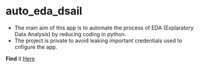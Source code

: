 # auto_eda_dsail
- The  main aim of  this app is  to automate  the  process  of  EDA (Explaratory Data Analysis) by  reducing coding  in python.
- The  project is  private  to avoid  leaking  important credentials  used  to cnfigure  the  app.


__Find__  it  [Here](https://dsail-autoeda.streamlit.app/)
